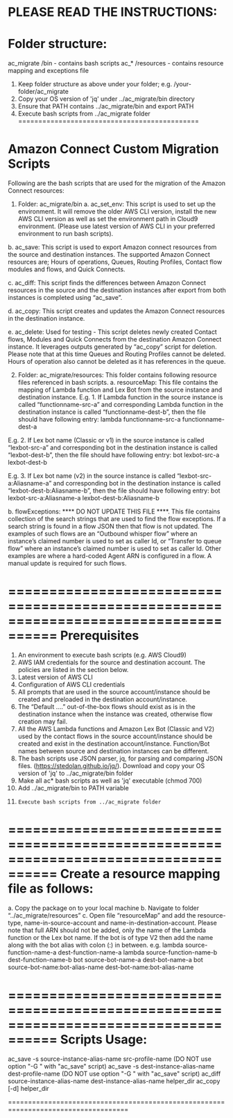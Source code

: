 PLEASE READ THE INSTRUCTIONS:
==============================

Folder structure:
==================
ac_migrate
	/bin - contains bash scripts ac_*
	/resources - contains resource mapping and exceptions file

1. Keep folder structure as above under your folder; e.g. /your-folder/ac_migrate
2. Copy your OS version of 'jq' under ../ac_migrate/bin directory
3. Ensure that PATH contains ../ac_migrate/bin and export PATH
4. Execute bash scripts from ../ac_migrate folder
=============================================


Amazon Connect Custom Migration Scripts
===========================================
Following are the bash scripts that are used for the migration of the Amazon Connect resources:
1. Folder: ac_migrate/bin
a.	ac_set_env: This script is used to set up the environment. It will remove the older AWS CLI version, install the new AWS CLI version as well as set the environment path in Cloud9 environment. (Please use latest version of AWS CLI in your preferred environment to run bash scripts).

b.	ac_save: This script is used to export Amazon connect resources from the source and destination instances. The supported Amazon Connect resources are; Hours of operations, Queues, Routing Profiles, Contact flow modules and flows, and Quick Connects.

c.	ac_diff: This script finds the differences between Amazon Connect resources in the source and the destination instances after export from both instances is completed using “ac_save”.

d.	ac_copy: This script creates and updates the Amazon Connect resources in the destination instance.

e.	ac_delete: Used for testing - This script deletes newly created Contact flows, Modules and Quick Connects from the destination Amazon Connect instance. It leverages outputs generated by “ac_copy” script for deletion. Please note that at this time Queues and Routing Profiles cannot be deleted. Hours of operation also cannot be deleted as it has references in the queue.

2. Folder: ac_migrate/resources: This folder contains following resource files referenced in bash scripts.
a.	resourceMap: This file contains the mapping of Lambda function and Lex Bot from the source instance and destination instance.
E.g. 1. If Lambda function in the source instance is called “functionname-src-a” and corresponding Lambda function in the destination instance is called “functionname-dest-b”, then the file should have following entry:
lambda    functionname-src-a    functionname-dest-a

E.g. 2. If Lex bot name (Classic or v1) in the source instance is called “lexbot-src-a” and corresponding bot in the destination instance is called “lexbot-dest-b”, then the file should have following entry:
bot lexbot-src-a    lexbot-dest-b

E.g. 3. If Lex bot name (v2) in the source instance is called “lexbot-src-a:Aliasname-a” and corresponding bot in the destination instance is called “lexbot-dest-b:Aliasname-b”, then the file should have following entry:
bot lexbot-src-a:Aliasname-a   lexbot-dest-b:Aliasname-b

b.	flowExceptions: **** DO NOT UPDATE THIS FILE ****. This file contains collection of the search strings that are used to find the flow exceptions. If a search string is found in a flow JSON then that flow is not updated. The examples of such flows are an “Outbound whisper flow” where an instance’s claimed number is used to set as caller Id, or “Transfer to queue flow” where an instance’s claimed number is used to set as caller Id. Other examples are where a hard-coded Agent ARN is configured in a flow. A manual update is required for such flows.


====================================================================================
Prerequisites
====================================================================================
1.	An environment to execute bash scripts (e.g. AWS Cloud9)
2.	AWS IAM credentials for the source and destination account. The policies are listed in the section below.
3.	Latest version of AWS CLI
4.	Configuration of AWS CLI credentials
5.	All prompts that are used in the source account/instance should be created and preloaded in the destination account/instance.
6.	The “Default ….” out-of-the-box flows should exist as is in the destination instance when the instance was created, otherwise flow creation may fail.
7.	All the AWS Lambda functions and Amazon Lex Bot (Classic and V2) used by the contact flows in the source account/instance should be created and exist in the destination account/instance. Function/Bot names between source and destination instances can be different.
8.	The bash scripts use JSON parser, jq, for parsing and comparing JSON files. (https://stedolan.github.io/jq/). Download and copy your OS version of 'jq' to ../ac_migrate/bin folder
9.	Make all ac* bash scripts as well as 'jq' executable (chmod 700)
10.	Add ../ac_migrate/bin to PATH variable
11. 	Execute bash scripts from ../ac_migrate folder

====================================================================================
Create a resource mapping file as follows:
====================================================================================
a. Copy the package on to your local machine
b. Navigate to folder “../ac_migrate/resources”
c. Open file “resourceMap” and add the resource-type, name-in-source-account and name-in-destination-account. Please note that full ARN should not be added, only the name of the Lambda function or the Lex bot name. If the bot is of type V2 then add the name along with the bot alias with colon (:) in between. 
e.g. 
lambda    source-function-name-a     dest-function-name-a 
lambda    source-function-name-b     dest-function-name-b 
bot    source-bot-name-a   	dest-bot-name-a
bot    source-bot-name:bot-alias-name	dest-bot-name:bot-alias-name

====================================================================================
Scripts Usage:
====================================================================================
ac_save -s  source-instance-alias-name    src-profile-name (DO NOT use option "-G <flows-to-skip>" with "ac_save" script)
ac_save -s  dest-instance-alias-name    dest-profile-name  (DO NOT use option "-G <flows-to-skip>" with "ac_save" script)
ac_diff  source-instance-alias-name    dest-instance-alias-name    helper_dir
ac_copy [-d] helper_dir

====================================================================================
